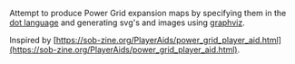 Attempt to produce Power Grid expansion maps by specifying them in the [dot language](https://en.wikipedia.org/wiki/DOT_(graph_description_language)) and generating svg's and images using [graphviz](https://www.graphviz.org/).

Inspired by [https://sob-zine.org/PlayerAids/power_grid_player_aid.html](https://sob-zine.org/PlayerAids/power_grid_player_aid.html).


